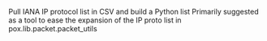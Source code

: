 Pull IANA IP protocol list in CSV and build a Python list
Primarily suggested as a tool to ease the expansion of the
IP proto list in pox.lib.packet.packet_utils

